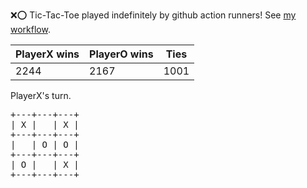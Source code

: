 :x::o: Tic-Tac-Toe played indefinitely by github action runners! See [my workflow](.github/workflows/play.yaml).

|PlayerX wins|PlayerO wins|Ties|
|-|-|-|
|2244|2167|1001|

PlayerX's turn.

<pre>
+---+---+---+
| X |   | X |
+---+---+---+
|   | O | O |
+---+---+---+
| O |   | X |
+---+---+---+
</pre>